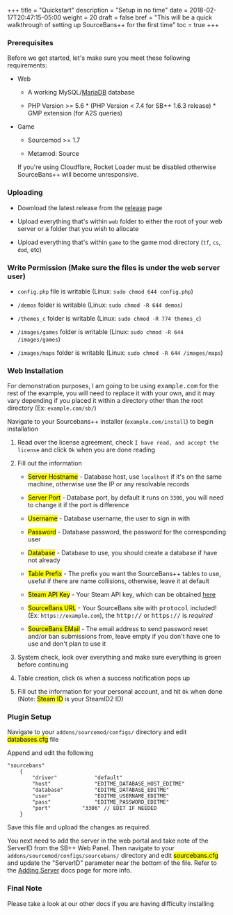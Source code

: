 +++
title = "Quickstart"
description = "Setup in no time"
date = 2018-02-17T20:47:15-05:00
weight = 20
draft = false
bref = "This will be a quick walkthrough of setting up SourceBans++ for the first time"
toc = true
+++

### Prerequisites

Before we get started, let's make sure you meet these following requirements:

* Web

  * A working MySQL/[MariaDB](/docs/mariadb) database

  * PHP Version >= 5.6
        * (PHP Version < 7.4 for SB++ 1.6.3 release)
        * GMP extension (for A2S queries)

* Game

  * Sourcemod >= 1.7

  * Metamod: Source

  If you're using Cloudflare, Rocket Loader must be disabled otherwise SourceBans++ will become unresponsive.

### Uploading

* Download the latest release from the <a href="https://github.com/sbpp/sourcebans-pp/releases" target="_blank_">release</a> page

* Upload everything that's within `web` folder to either the root of your web server or a folder that you wish to allocate

* Upload everything that's within `game` to the game mod directory (`tf`, `cs`, `dod`, etc)

### Write Permission (Make sure the files is under the web server user)

* `config.php` file is writable (Linux: `sudo chmod 644 config.php`)

* `/demos` folder is writable (Linux: `sudo chmod -R 644 demos`)

* `/themes_c` folder is writable (Linux: `sudo chmod -R 774 themes_c`)

* `/images/games` folder is writable (Linux: `sudo chmod -R 644 /images/games`)

* `/images/maps` folder is writable (Linux: `sudo chmod -R 644 /images/maps`)

### Web Installation

For demonstration purposes, I am going to be using <samp>example.com</samp> for the rest of the example, you will need to replace it with your own, and it may vary depending if you placed it
within a directory other than the root directory (Ex: `example.com/sb/`)

Navigate to your Sourcebans++ installer (`example.com/install`) to begin installation

1.  Read over the license agreement, check `I have read, and accept the license` and click `Ok` when you are done reading

2.  Fill out the information


    - <mark>Server Hostname</mark> - Database host, use `localhost` if it's on the same machine, otherwise use the IP or any resolvable records

    - <mark>Server Port</mark> - Database port, by default it runs on `3306`, you will need to change it if the port is difference

    - <mark>Username</mark> - Database username, the user to sign in with

    - <mark>Password</mark> - Database password, the password for the corresponding user

    - <mark>Database</mark> - Database to use, you should create a database if have not already

    - <mark>Table Prefix</mark> - The prefix you want the SourceBans++ tables to use, useful if there are name collisions, otherwise, leave it at default

    - <mark>Steam API Key</mark> - Your Steam API key, which can be obtained <a href="https://steamcommunity.com/dev/apikey" target="_blank_">here</a>

    - <mark>SourceBans URL</mark> - Your SourceBans site with <samp>protocol</samp> included! (Ex: `https://example.com`), the <samp>http://</samp> or <samp>https://</samp> is <em>required</em>

    - <mark>SourceBans EMail</mark> - The email address to send password reset and/or ban submissions from, leave empty if you don't have one to use and don't plan to use it

3.  System check, look over everything and make sure everything is green before continuing

4.  Table creation, click `Ok` when a success notification pops up

5.  Fill out the information for your personal account, and hit `Ok` when done (Note: <mark>Steam ID</mark> is your SteamID2 ID)

### Plugin Setup

Navigate to your `addons/sourcemod/configs/` directory and edit <mark>databases.cfg</mark> file

Append and edit the following

```
"sourcebans"
	{
		"driver"			"default"
		"host"				"EDITME_DATABASE_HOST_EDITME"
		"database"			"EDITME_DATABASE_EDITME"
		"user"				"EDITME_USERNAME_EDITME"
		"pass"				"EDITME_PASSWORD_EDITME"
		"port"			"3306" // EDIT IF NEEDED
	}
```

Save this file and upload the changes as required.

You next need to add the server in the web portal and take note of the ServerID from the SB++ Web Panel. Then navigate to your  `addons/sourcemod/configs/sourcebans/` directory and edit <mark>sourcebans.cfg</mark> and update the "ServerID" parameter near the bottom of the file. Refer to the [Adding Server](/docs/adding_server) docs page for more info.

### Final Note

Please take a look at our other docs if you are having difficulty installing
